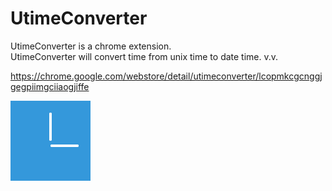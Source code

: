 UtimeConverter
==================================

UtimeConverter is a chrome extension.  
UtimeConverter will convert time from unix time to date time. v.v.

https://chrome.google.com/webstore/detail/utimeconverter/lcopmkcgcnggjgegpiimgciiaogjiffe

![](./icon128.png)
